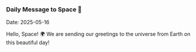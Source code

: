 ### Daily Message to Space 🌌
Date: 2025-05-16

Hello, Space! 🌍 We are sending our greetings to the universe from Earth on this beautiful day!
